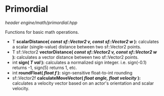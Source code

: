 # Primordial
*header*
*engine/math/primordial.hpp*

Functions for basic math operations.

- T **scalarDistance( *const sf::Vector2<T> v, const sf::Vector2<T> w* ):** calculates a scalar (single-value) distance between two sf::Vector2 points.
- T sf::Vector2<T> **vectorDistance( *const sf::Vector2<T> v, const sf::Vector2<T> w* ):** calculates a vector distance between two sf::Vector2 points.
- int **sign( *T val* ):** calculates a normalized sign integer. i.e. sign(-0.1) returns -1, sign(5) returns 1, etc.
- int **roundFloat( *float f* ):** sign-sensitive float-to-int rounding
- sf::Vector2f **calculateMoveVector( *float angle, float velocity* ):** calculates a velocity vector based on an actor's orientation and scalar velocity.
